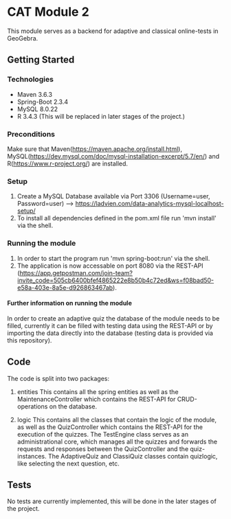 # CAT Module 2
This module serves as a backend for adaptive and classical online-tests in GeoGebra.

## Getting Started

### Technologies
- Maven 3.6.3
- Spring-Boot 2.3.4
- MySQL 8.0.22
- R 3.4.3 (This will be replaced in later stages of the project.)

### Preconditions
Make sure that Maven(https://maven.apache.org/install.html), MySQL(https://dev.mysql.com/doc/mysql-installation-excerpt/5.7/en/) and R(https://www.r-project.org/) are installed.

### Setup
1. Create a MySQL Database available via Port 3306 (Username=user, Password=user) --> https://ladvien.com/data-analytics-mysql-localhost-setup/
2. To install all dependencies defined in the pom.xml file run 'mvn install' via the shell.

### Running the module
1. In order to start the program run 'mvn spring-boot:run' via the shell.
2. The application is now accessable on port 8080 via the REST-API (https://app.getpostman.com/join-team?invite_code=505cb6400bfef4865222e8b50b4c72ed&ws=f08bad50-e58a-403e-8a5e-d926863467ab).

#### Further information on running the module
In order to create an adaptive quiz the database of the module needs to be filled, currently it can be filled with testing data using the REST-API or by importing the data directly into the database (testing data is provided via this repository).

## Code
The code is split into two packages:
1. entities
This contains all the spring entities as well as the MaintenanceController which contains the REST-API for CRUD-operations on the database.

2. logic
This contains all the classes that contain the logic of the module, as well as the QuizController which contains the REST-API for the execution of the quizzes.
The TestEngine class serves as an administrational core, which manages all the quizzes and forwards the requests and responses between the QuizController and the quiz-instances.
The AdaptiveQuiz and ClassiQuiz classes contain quizlogic, like selecting the next question, etc.

## Tests
No tests are currently implemented, this will be done in the later stages of the project.
